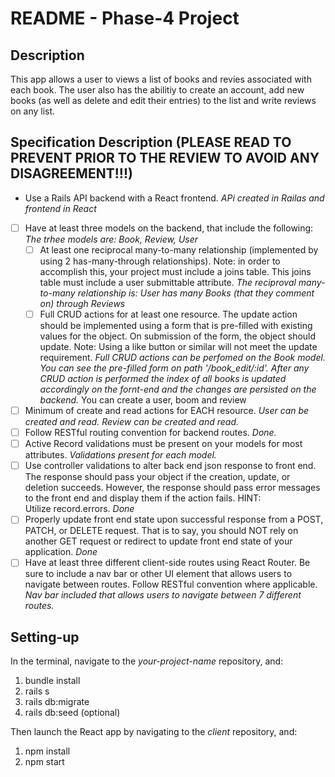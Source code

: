README - Phase-4 Project
========================

Description
-----------

This app allows a user to views a list of books and revies associated with each book. The user also has the abilitiy to create an account, add new books (as well as delete and edit their entries) to the list and write reviews on any list. 

Specification Description (PLEASE READ TO PREVENT PRIOR TO THE REVIEW TO AVOID ANY DISAGREEMENT!!!)
---------------------------------------------------------------------------------------------------

- Use a Rails API backend with a React frontend.
   *APi created in Railas and frontend in React* 
- [ ] Have at least three models on the backend, that include the following:
    *The trhee models are: Book, Review, User*
    - [ ] At least one reciprocal many-to-many relationship (implemented by using 2 has-many-through relationships). Note: in order to accomplish this, your project must include a joins table. This joins table must include a user submittable attribute.
    *The reciproval many-to-many relationship is: User has many Books (that they comment on) through Reviews*
    - [ ] Full CRUD actions for at least one resource. The update action should be implemented using a form that is pre-filled with existing values for the object. On submission of the form, the object should update. Note: Using a like button or similar will not meet the update requirement.
    *Full CRUD actions can be perfomed on the Book model. You can see the pre-filled form on path '/book_edit/:id'. After any CRUD action is performed the index of all books is updated accordingly on the fornt-end and the changes are persisted on the backend.*
You can create a user, boom and review
- [ ] Minimum of create and read actions for EACH resource.
*User can be created and read. Review can be created and read.*
- [ ] Follow RESTful routing convention for backend routes.
*Done.*
- [ ] Active Record validations must be present on your models for most attributes.
*Validations present for each model.*
- [ ] Use controller validations to alter back end json response to front end. The response should pass your object if the creation, update, or deletion succeeds. However, the response should pass error messages to the front end and display them if the action fails. HINT: Utilize record.errors.
*Done*
- [ ] Properly update front end state upon successful response from a POST, PATCH, or DELETE request. That is to say, you should NOT rely on another GET request or redirect to update front end state of your application.
*Done*
- [ ] Have at least three different client-side routes using React Router. Be sure to include a nav bar or other UI element that allows users to navigate between routes. Follow RESTful convention where applicable.
*Nav bar included that allows users to navigate between 7 different routes.*

Setting-up
----------

In the terminal, navigate to the *your-project-name* repository, and:
1. bundle install
2. rails s
3. rails db:migrate
4. rails db:seed (optional)

Then launch the React app by navigating to the *client* repository, and:
1. npm install
2. npm start